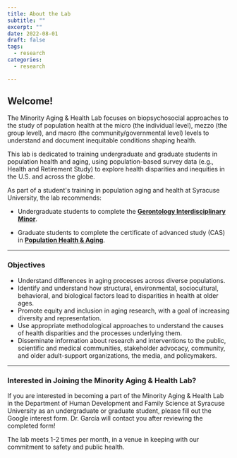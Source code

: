 ```yaml
---
title: About the Lab
subtitle: ""
excerpt: ""
date: 2022-08-01
draft: false
tags:
  - research
categories:
  - research

---
```



## Welcome!

The Minority Aging & Health Lab focuses on biopsychosocial approaches to the study of population health at the micro (the individual level), mezzo (the group level), and macro (the community/governmental level) levels to understand and document inequitable conditions shaping health. 

This lab is dedicated to training undergraduate and graduate students in population health and aging, using population-based survey data (e.g., Health and Retirement Study) to explore health disparities and inequities in the U.S. and across the globe. 

As part of a student's training in population aging and health at Syracuse University, the lab recommends:

- Undergraduate students to complete the [**Gerontology Interdisciplinary Minor**](https://asi.syr.edu/education/undergraduate-gerontology-minor/).

- Graduate students to complete the certificate of advanced study (CAS) in [**Population Health & Aging**](https://asi.syr.edu/education/21602-2/).

---

### Objectives 

- Understand differences in aging processes across diverse populations. 
- Identify and understand how structural, environmental, sociocultural, behavioral, and biological factors lead to disparities in health at older ages.
- Promote equity and inclusion in aging research, with a goal of increasing diversity and representation.
- Use appropriate methodological approaches to understand the causes of health disparities and the processes underlying them.
- Disseminate information about research and interventions to the public, scientific and medical communities, stakeholder advocacy, community, and older adult-support organizations, the media, and policymakers.

---

### Interested in Joining the Minority Aging & Health Lab?
If you are interested in becoming a part of the Minority Aging & Health Lab in the Department of Human Development and Family Science at Syracuse University as an undergraduate or graduate student, please fill out the Google interest form. Dr. García will contact you after reviewing the completed form! 

The lab meets 1-2 times per month, in a venue in keeping with our commitment to safety and public health. 



 
